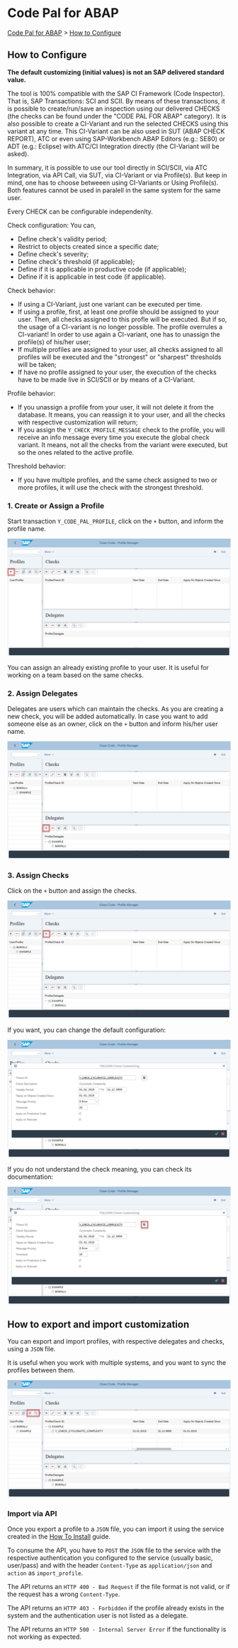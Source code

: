 # Code Pal for ABAP

[Code Pal for ABAP](../README.md) > [How to Configure](how-to-configure.md)

## How to Configure

**The default customizing (initial values) is not an SAP delivered standard value.**  

The tool is 100% compatible with the SAP CI Framework (Code Inspector). That is, SAP Transactions: SCI and SCII. By means of these transactions, it is possible to create/run/save an inspection using our delivered CHECKS (the checks can be found under the "CODE PAL FOR ABAP" category). 
It is also possible to create a CI-Variant and run the selected CHECKS using this variant at any time. This CI-Variant can be also used in SUT (ABAP CHECK REPORT), ATC or even using SAP-Workbench ABAP Editors (e.g.: SE80) or ADT (e.g.: Eclipse) with ATC/CI Integration directly (the CI-Variant will be asked).

In summary, it is possible to use our tool directly in SCI/SCII, via ATC Integration, via API Call, via SUT, via CI-Variant or via Profile(s).
But keep in mind, one has to choose betweeen using CI-Variants or Using Profile(s). Both features cannot be used in paralell in the same system for the same user. 

Every CHECK can be configurable independenlty.

Check configuration: You can,

* Define check's validity period;
* Restrict to objects created since a specific date;
* Define check's severity;
* Define check's threshold (if applicable);
* Define if it is applicable in productive code (if applicable);
* Define if it is applicable in test code (if applicable).

Check behavior:

* If using a CI-Variant, just one variant can be executed per time. 
* If using a profile, first, at least one profile should be assigned to your user. Then, all checks assigned to this profle will be executed. But if so, the usage of a CI-variant is no longer possible. The profile overrules a CI-variant! In order to use again a CI-variant, one has to unassign the profile(s) of his/her user;
* If multiple profiles are assigned to your user, all checks assigned to all profiles will be executed and the "strongest" or "sharpest" thresholds will be taken;
* If have no profile assigned to your user, the execution of the checks have to be made live in SCI/SCII or by means of a CI-Variant.

Profile behavior:

* If you unassign a profile from your user, it will not delete it from the database. It means, you can reassign it to your user, and all the checks with respective customization will return;
* If you assign the `Y_CHECK_PROFILE_MESSAGE` check to the profile, you will receive an info message every time you execute the global check variant. It means, not all the checks from the variant were executed, but so the ones related to the active profile.

Threshold behavior:

* If you have multiple profiles, and the same check assigned to two or more profiles, it will use the check with the strongest threshold.
  
### 1. Create or Assign a Profile

Start transaction `Y_CODE_PAL_PROFILE`, click on the `+` button, and inform the profile name.

![create a profile](imgs/create-profile.png)

You can assign an already existing profile to your user. It is useful for working on a team based on the same checks.

### 2. Assign Delegates

Delegates are users which can maintain the checks. As you are creating a new check, you will be added automatically. In case you want to add someone else as an owner, click on the `+` button and inform his/her user name.

![assign delegate](imgs/assign-delegate.png)

### 3. Assign Checks

Click on the `+` button and assign the checks.

![assign check](imgs/assign-check.png)

If you want, you can change the default configuration:

![customize check](imgs/customize-check.png)

If you do not understand the check meaning, you can check its documentation:

![check documentation](imgs/check-documentation.png)

## How to export and import customization

You can export and import profiles, with respective delegates and checks, using a `JSON` file.

It is useful when you work with multiple systems, and you want to sync the profiles between them.

![import and export feature](imgs/import-export-feature.png)

### Import via API

Once you export a profile to a `JSON` file, you can import it using the service created in the [How To Install](how-to-install.md) guide.

To consume the API, you have to `POST` the `JSON` file to the service with the respective authentication you configured to the service (usually basic, user/pass) and with the header `Content-Type` as `application/json` and `action` as `import_profile`.

The API returns an `HTTP 400 - Bad Request` if the file format is not valid, or if the request has a wrong `Content-Type`.

The API returns an `HTTP 403 - Forbidden` if the profile already exists in the system and the authentication user is not listed as a delegate.

The API returns an `HTTP 500 - Internal Server Error` if the functionality is not working as expected.
